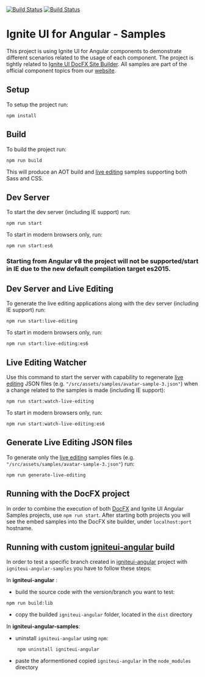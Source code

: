 [![Build Status](https://dev.azure.com/IgniteUI/igniteui-angular/_apis/build/status/IgniteUI.igniteui-angular-samples?branchName=master)](https://dev.azure.com/IgniteUI/igniteui-angular/_build/latest?definitionId=4&branchName=master)
[![Build Status](https://travis-ci.org/IgniteUI/igniteui-angular-samples.svg?branch=master)](https://travis-ci.org/IgniteUI/igniteui-angular-samples)

# Ignite UI for Angular - Samples

This project is using Ignite UI for Angular components to demonstrate different scenarios related to the usage of each component. The project is tightly related to [Ignite UI DocFX Site Builder](https://github.com/IgniteUI/igniteui-docfx). All samples are part of the official component topics from our [website](https://www.infragistics.com/products/ignite-ui-angular/angular/components/grid.html).

## Setup
To setup the project run:

```
npm install
```

## Build
To build the project run:

```
npm run build
```

This will produce an AOT build and [live editing](https://github.com/IgniteUI/igniteui-angular-samples/blob/master/live-editing/README.md) samples supporting both Sass and CSS.

## Dev Server
To start the dev server (including IE support) run:

```
npm run start
```

To start in modern browsers only, run:

```
npm run start:es6
```

### Starting from Angular v8 the project will not be supported/start in IE due to the new default compilation target es2015.

## Dev Server and Live Editing
To generate the live editing applications along with the dev server (including IE support) run:
```
npm run start:live-editing
```

To start in modern browsers only, run:

```
npm run start:live-editing:es6
```

## Live Editing Watcher
Use this command to start the server with capability to regenerate [live editing](https://github.com/IgniteUI/igniteui-angular-samples/blob/master/live-editing/README.md) JSON files (e.g. `"/src/assets/samples/avatar-sample-3.json"`) when a change related to the samples is made (including IE support):

```
npm run start:watch-live-editing
```

To start in modern browsers only, run:

```
npm run start:watch-live-editing:es6
```

## Generate Live Editing JSON files
To generate only the [live editing](https://github.com/IgniteUI/igniteui-angular-samples/blob/master/live-editing/README.md) samples files (e.g. `"/src/assets/samples/avatar-sample-3.json"`) run:
```
npm run generate-live-editing
```

## Running with the DocFX project

In order to combine the execution of both [DocFX](https://github.com/IgniteUI/igniteui-docfx) and Ignite UI Angular Samples projects, use `npm run start`.
After starting both projects you will see the embed samples into the DocFX site builder, under `localhost:port` hostname.

## Running with custom [igniteui-angular](https://github.com/IgniteUI/igniteui-angular) build

In order to test a specific branch created in [igniteui-angular]((https://github.com/IgniteUI/igniteui-angular)) project with `igniteui-angular-samples` you have to follow these steps:

In **igniteui-angular** :
- build the source code with the version/branch you want to test: 
```
npm run build:lib
```
- copy the builded `igniteui-angular` folder, located in the `dist` directory

In **igniteui-angular-samples**:
- uninstall `igniteui-angular` using `npm`:
```
    npm uninstall igniteui-angular
```

- paste the aformentioned copied `igniteui-angular` in the `node_modules` directory

